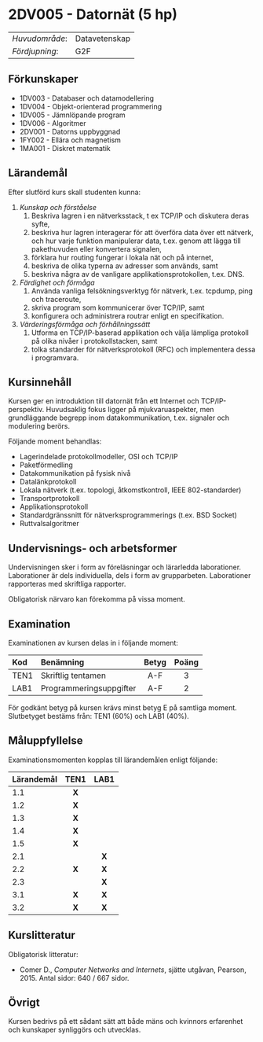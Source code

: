 # 2DV005 - Datornät (5 hp)

|     |     |
| --- | --- | 
| *Huvudområde*: | Datavetenskap | 
| *Fördjupning*: | G2F | 

## Förkunskaper

- 1DV003 - Databaser och datamodellering
- 1DV004 - Objekt-orienterad programmering
- 1DV005 - Jämnlöpande program
- 1DV006 - Algoritmer
- 2DV001 - Datorns uppbyggnad
- 1FY002 - Ellära och magnetism
- 1MA001 - Diskret matematik

## Lärandemål

Efter slutförd kurs skall studenten kunna:

1. *Kunskap och förståelse*
    1. Beskriva lagren i en nätverksstack, t ex TCP/IP och diskutera deras syfte,
    2. beskriva hur lagren interagerar för att överföra data över ett nätverk, och hur varje funktion manipulerar data, t.ex. genom att lägga till pakethuvuden eller konvertera signalen,
    3. förklara hur routing fungerar i lokala nät och på internet,
    4. beskriva de olika typerna av adresser som används, samt
    5. beskriva några av de vanligare applikationsprotokollen, t.ex. DNS.
2. *Färdighet och förmåga*
    1. Använda vanliga felsökningsverktyg för nätverk, t.ex. tcpdump, ping och traceroute,
    2. skriva program som kommunicerar över TCP/IP, samt
    3. konfigurera och administrera routrar enligt en specifikation.
3. *Värderingsförmåga och förhållningssätt*
    1. Utforma en TCP/IP-baserad applikation och välja lämpliga protokoll på olika nivåer i protokollstacken, samt
    2. tolka standarder för nätverksprotokoll (RFC) och implementera dessa i programvara.

## Kursinnehåll

Kursen ger en introduktion till datornät från ett Internet och TCP/IP-perspektiv. Huvudsaklig fokus ligger på mjukvaruaspekter, men grundläggande begrepp inom datakommunikation, t.ex. signaler och modulering berörs.

Följande moment behandlas:

- Lagerindelade protokollmodeller, OSI och TCP/IP
- Paketförmedling
- Datakommunikation på fysisk nivå
- Datalänkprotokoll
- Lokala nätverk (t.ex. topologi, åtkomstkontroll, IEEE 802-standarder)
- Transportprotokoll
- Applikationsprotokoll
- Standardgränssnitt för nätverksprogrammerings (t.ex. BSD Socket)
- Ruttvalsalgoritmer


## Undervisnings- och arbetsformer

Undervisningen sker i form av föreläsningar och lärarledda laborationer. Laborationer är dels individuella, dels i form av grupparbeten. Laborationer rapporteras med skriftliga rapporter.

Obligatorisk närvaro kan förekomma på vissa moment.

## Examination

Examinationen av kursen delas in i följande moment:

| Kod  | Benämning             | Betyg | Poäng | 
| :--- | :-------------------- | :---: | :---: |
| TEN1 | Skriftlig tentamen    | A-F   | 3     |
| LAB1 | Programmeringsuppgifter | A-F   | 2     |

För godkänt betyg på kursen krävs minst betyg E på samtliga moment. Slutbetyget bestäms från: TEN1 (60%) och LAB1 (40%).

## Måluppfyllelse

Examinationsmomenten kopplas till lärandemålen enligt följande:

| Lärandemål | TEN1  | LAB1  |
| :--------- | :---: | :---: |
| 1.1        | **X** |       |
| 1.2        | **X** |       |
| 1.3        | **X** |       |
| 1.4        | **X** |       |
| 1.5        | **X** |       |
| 2.1        |       | **X** |
| 2.2        | **X** | **X** |
| 2.3        |       | **X** |
| 3.1        | **X** | **X** |
| 3.2        | **X** | **X** |

## Kurslitteratur

Obligatorisk litteratur:

- Comer D., *Computer Networks and Internets*, sjätte utgåvan, Pearson, 2015. Antal sidor:  640 / 667 sidor. 

## Övrigt

Kursen bedrivs på ett sådant sätt att både mäns och kvinnors erfarenhet och kunskaper synliggörs och utvecklas.
